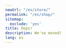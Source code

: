 ```yaml
---
newUrl: "/es/store/"
permalink: "/es/shop/"
sitemap:
  exclude: 'yes'
title: Oops!
description: We've moved!
lang: es
---
```

